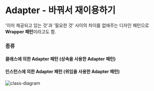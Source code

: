 # Adapter - 바꿔서 재이용하기
'이미 제공되고 있는 것'과 '필요한 것' 사이의 차이를 없애주는 디자인 패턴으로 **Wrapper 패턴**이라고도 함.

### 종류
#### 클래스에 의한 Adapter 패턴 (상속을 사용한 Adapter 패턴)

#### 인스턴스에 의한 Adapter 패턴 (위임을 사용한 Adapter 패턴)
![class-diagram](http://www.plantuml.com/plantuml/proxy?src=https://raw.githubusercontent.com/hanbee1005/basic-design-pattern/main/resources/puml/chapter02.puml)